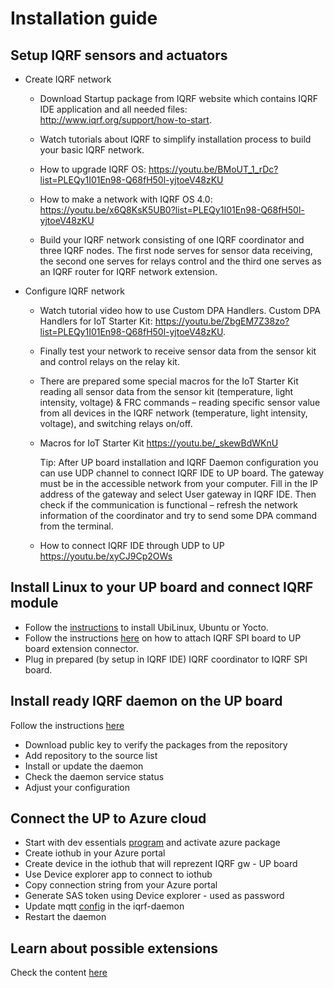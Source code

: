 # Installation guide

## Setup IQRF sensors and actuators

* Create IQRF network

	* Download Startup package from IQRF website which contains IQRF IDE application 
	  and all needed files: http://www.iqrf.org/support/how-to-start.

	* Watch tutorials about IQRF to simplify installation process to build your 
	  basic IQRF network.

	* How to upgrade IQRF OS:
      https://youtu.be/BMoUT_1_rDc?list=PLEQy1I01En98-Q68fH50l-yjtoeV48zKU

	* How to make a network with IQRF OS 4.0:
	  https://youtu.be/x6Q8KsK5UB0?list=PLEQy1I01En98-Q68fH50l-yjtoeV48zKU

	* Build your IQRF network consisting of one IQRF coordinator and three IQRF nodes. 
	  The first node serves for sensor data receiving, the second one serves for relays 
	  control and the third one serves as an IQRF router for IQRF network extension.

* Configure IQRF network

	* Watch tutorial video how to use Custom DPA Handlers.
	  Custom DPA Handlers for IoT Starter Kit:
	  https://youtu.be/ZbgEM7Z38zo?list=PLEQy1I01En98-Q68fH50l-yjtoeV48zKU.

	* Finally test your network to receive sensor data from the sensor kit and control 
	  relays on the relay kit.

	* There are prepared some special macros for the IoT Starter Kit reading all sensor 
	  data from the sensor kit (temperature, light intensity, voltage) & FRC commands – 
	  reading specific sensor value from all devices in the IQRF network (temperature, 
	  light intensity, voltage), and switching relays on/off.

	* Macros for IoT Starter Kit
	  https://youtu.be/_skewBdWKnU

	  Tip: After UP board installation and IQRF Daemon configuration you can use UDP channel 
	  to connect IQRF IDE to UP board. The gateway must be in the accessible network from your 
	  computer. Fill in the IP address of the gateway and select User gateway in IQRF IDE. 
	  Then check if the communication is functional – refresh the network information of the 
	  coordinator and try to send some DPA command from the terminal.

	* How to connect IQRF IDE through UDP to UP
	  https://youtu.be/xyCJ9Cp2OWs

## Install Linux to your UP board and connect IQRF module

* Follow the [instructions](https://github.com/iqrfsdk/iot-starter-kit/tree/master/core/aaeon.com)
to install UbiLinux, Ubuntu or Yocto.
* Follow the instructions [here](http://www.iqrf.org/weben/downloads.php?id=412) on how to attach
IQRF SPI board to UP board extension connector.
* Plug in prepared (by setup in IQRF IDE) IQRF coordinator to IQRF SPI board.

## Install ready IQRF daemon on the UP board

Follow the instructions [here](https://github.com/iqrfsdk/iqrf-daemon)

* Download public key to verify the packages from the repository
* Add repository to the source list
* Install or update the daemon
* Check the daemon service status
* Adjust your configuration

## Connect the UP to Azure cloud

* Start with dev essentials [program](https://www.visualstudio.com/cs/dev-essentials/) and activate azure package
* Create iothub in your Azure portal
* Create device in the iothub that will reprezent IQRF gw - UP board
* Use Device explorer app to connect to iothub
* Copy connection string from your Azure portal
* Generate SAS token using Device explorer - used as password
* Update mqtt [config](workshops/MqttMessaging.json) in the iqrf-daemon
* Restart the daemon

## Learn about possible extensions

Check the content [here](https://github.com/iqrfsdk/iot-starter-kit/tree/master/extensions)
